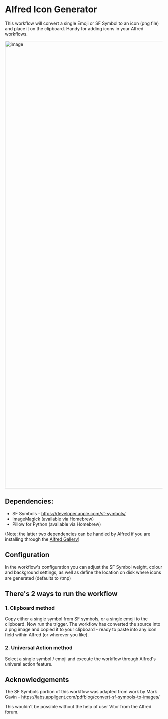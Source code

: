 # Alfred Icon Generator
This workflow will convert a single Emoji or SF Symbol to an icon (png file) and place it on the clipboard. Handy for adding icons in your Alfred workflows. 

<img width="1427" alt="image" src="https://github.com/NeighNeighNeigh/Alfred_IconGenerator/assets/4795315/c707bc5a-cb07-441b-bb1f-822c62210c5f">


## Dependencies: 
 - SF Symbols - https://developer.apple.com/sf-symbols/
 - ImageMagick (available via Homebrew)
 - Pillow for Python (available via Homebrew)

(Note: the latter two dependencies can be handled by Alfred if you are installing through the [Alfred Gallery](https://alfred.app/workflows/floatingpoint/icon-generator/))

## Configuration
In the workflow's configuration you can adjust the SF Symbol weight, colour and background settings, as well as define the location on disk where icons are generated (defaults to /tmp) 

## There's 2 ways to run the workflow

### 1. Clipboard method

Copy either a single symbol from SF symbols, or a single emoji to the clipboard. Now run the trigger. The workflow has converted the source into a png image and copied it to your clipboard - ready to paste into any icon field within Alfred (or wherever you like).

### 2. Universal Action method

Select a single symbol / emoji and execute the workflow through Alfred's univeral action feature.


## Acknowledgements

The SF Symbols portion of this workflow was adapted from work by Mark Gavin - https://labs.appligent.com/pdfblog/convert-sf-symbols-to-images/

This wouldn't be possible without the help of user Vitor from the Alfred forum. 
